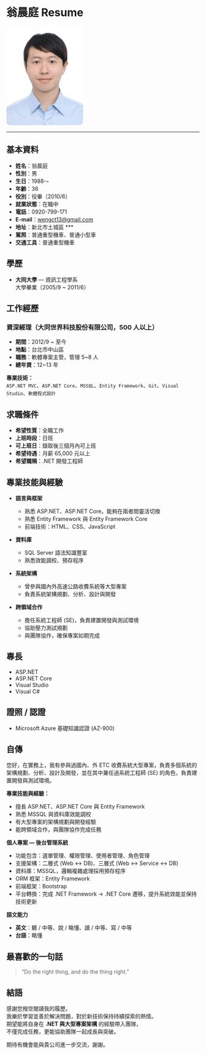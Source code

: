 # 翁晨庭 Resume

<img src="photo.jpg" alt="個人照片" width="200" style="border-radius:10px;" />

---

## 基本資料

- **姓名**：翁晨庭  
- **性別**：男  
- **生日**：1988-**-**  
- **年齡**：36  
- **役別**：役畢（2010/6）  
- **就業狀態**：在職中  
- **電話**：0920-799-171  
- **E-mail**：wengct13@gmail.com  
- **地址**：新北市土城區 ***  
- **駕照**：普通重型機車、普通小型車  
- **交通工具**：普通重型機車  


## 學歷

- **大同大學** — 資訊工程學系  
  大學畢業（2005/9 ~ 2011/6）  


## 工作經歷

### 資深經理（大同世界科技股份有限公司，500 人以上）
- **期間**：2012/9 ~ 至今  
- **地點**：台北市中山區  
- **職務**：軟體專案主管，管理 5~8 人  
- **總年資**：12~13 年  

**專業技術：**  
`ASP.NET MVC`、`ASP.NET Core`、`MSSQL`、`Entity Framework`、`Git`、`Visual Studio`、`軟體程式設計`


## 求職條件

- **希望性質**：全職工作  
- **上班時段**：日班  
- **可上班日**：錄取後三個月內可上班  
- **希望待遇**：月薪 65,000 元以上  
- **希望職稱**：.NET 開發工程師  


## 專業技能與經驗

- **語言與框架**  
  - 熟悉 ASP.NET、ASP.NET Core，能夠在兩者間靈活切換  
  - 熟悉 Entity Framework 與 Entity Framework Core  
  - 前端技術：HTML、CSS、JavaScript  

- **資料庫**  
  - SQL Server 語法知識豐富  
  - 熟悉效能調校、預存程序  

- **系統架構**  
  - 曾參與國內外高速公路收費系統等大型專案  
  - 負責系統架構規劃、分析、設計與開發  

- **跨領域合作**  
  - 擔任系統工程師 (SE)，負責建置開發與測試環境  
  - 協助壓力測試規劃  
  - 與團隊協作，確保專案如期完成  


## 專長

- ASP.NET  
- ASP.NET Core
- Visual Studio  
- Visual C#  


## 證照 / 認證

- Microsoft Azure 基礎知識認證 (AZ-900)  


## 自傳

您好，在實務上，我有參與過國內、外 ETC 收費系統大型專案，負責多個系統的架構規劃、分析、設計及開發，並在其中兼任過系統工程師 (SE) 的角色，負責建置開發與測試環境。  

**專業技能與經驗：**  
- 擅長 ASP.NET、ASP.NET Core 與 Entity Framework  
- 熟悉 MSSQL 與資料庫效能調校  
- 有大型專案的架構規劃與開發經驗  
- 能跨領域合作，與團隊協作完成任務  
 
**個人專案 — 後台管理系統**
- 功能包含：選單管理、權限管理、使用者管理、角色管理  
- 支援架構：二層式 (Web <-> DB)、三層式 (Web <-> Service <-> DB)  
- 資料庫：MSSQL，邏輯複雜處理採用預存程序  
- ORM 框架：Entity Framework  
- 前端框架：Bootstrap  
- 平台轉換：完成 .NET Framework → .NET Core 遷移，提升系統效能並保持技術更新  


**語文能力**

- **英文**：聽 / 中等、說 / 略懂、讀 / 中等、寫 / 中等  
- **台語**：略懂

## 最喜歡的一句話

> “Do the right thing, and do the thing right.”

## 結語

感謝您撥空閱讀我的履歷。  
我樂於學習並善於解決問題，對於新技術保持持續探索的熱情。  
期望能將自身在 **.NET 與大型專案架構** 的經驗帶入團隊，  
不僅完成任務，更能協助團隊一起成長與突破。  

期待有機會能與貴公司進一步交流，謝謝。
